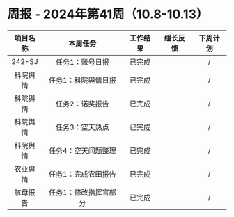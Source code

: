 
# 周报 - 2024年第41周（10.8-10.13）


|  项目名称  | 本周任务 | 工作结果 | 组长反馈 |  下周计划| 
|:----------:|:--------:|:--------:|:--------:|:--------:|
|  242-SJ       | 任务1：账号日报    | 已完成      |       | /      |
|  科院舆情       | 任务1：科院舆情日报    | 已完成      |       | /      |
|  科院舆情       | 任务2：诺奖报告    | 已完成      |       | /      |
|  科院舆情       | 任务3：空天热点    | 已完成      |       | /      |
|  科院舆情       | 任务4：空天问题整理   | 已完成      |       | /      |
|  农业舆情       | 任务1：完成农田报告    | 已完成      |       |     /  |
|  航母报告       | 任务1：修改指挥官部分    | 已完成      |       | /      |
